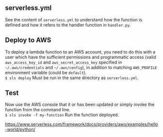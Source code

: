 ## serverless.yml
See the content of `serverless.yml` to understand how the function is defined and how it refers to the handler function in `handler.py`.

## Deploy to AWS
To deploy a lambda function to an AWS account, you need to do this with a user which have the sufficient permissions and programmatic access (valid `aws_access_key_id` and `aws_secret_access_key` specified in `~/.aws/credentials` and `~/.aws/config`), in addition to matching `AWS_PROFILE` environment variable (could be `default`).  
`$ sls deploy` Must be run in the same directory as `serverless.yml`.  

## Test
Now use the AWS console that it or has been updated or simply invoke the function from the command line.  
`$ sls invoke -f my-function` Run the function deployed. 

https://www.serverless.com/framework/docs/providers/aws/examples/hello-world/python/




